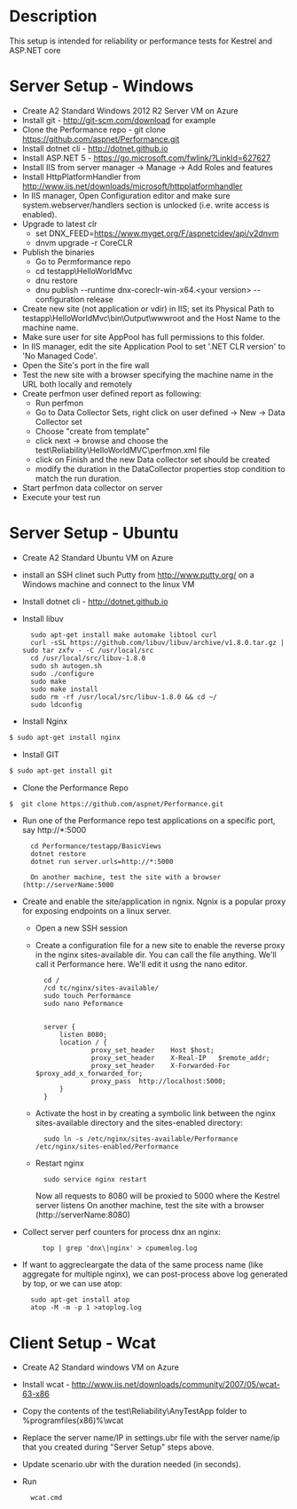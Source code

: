 # Description
This setup is intended for reliability or performance tests for Kestrel and ASP.NET core 

# Server Setup - Windows
- Create A2 Standard Windows 2012 R2 Server VM on Azure
- Install git - http://git-scm.com/download for example
- Clone the Performance repo - git clone https://github.com/aspnet/Performance.git
- Install dotnet cli - http://dotnet.github.io
- Install ASP.NET 5 - https://go.microsoft.com/fwlink/?LinkId=627627
- Install IIS from server manager -> Manage -> Add Roles and features
- Install HttpPlatformHandler from http://www.iis.net/downloads/microsoft/httpplatformhandler
- In IIS manager, Open Configuration editor and make sure system.webserver/handlers section is unlocked (i.e. write access is enabled).
- Upgrade to latest clr
    - set DNX_FEED=https://www.myget.org/F/aspnetcidev/api/v2dnvm
    - dnvm upgrade -r CoreCLR
- Publish the binaries
    - Go to Permformance repo
    - cd testapp\HelloWorldMvc
    - dnu restore
    - dnu publish --runtime dnx-coreclr-win-x64.&lt;your version&gt; --configuration release
- Create new site (not application or vdir) in IIS; set its Physical Path to testapp\HelloWorldMvc\bin\Output\wwwroot and
  the Host Name to the machine name.
- Make sure user for site AppPool has full permissions to this folder. 
- In IIS manager, edit the site Application Pool to set '.NET CLR version' to  'No Managed Code'.
- Open the Site's port in the fire wall
- Test the new  site with a browser specifying the machine name in the URL both locally and remotely
- Create perfmon user defined report as following:
    - Run perfmon
    - Go to Data Collector Sets, right click on user defined -> New -> Data Collector set
    - Choose "create from template"
    - click next -> browse and choose the test\Reliability\HelloWorldMVC\perfmon.xml file
    - click on Finish and the new Data collector set should be created 
    - modify the duration in the DataCollector properties stop condition to match the run duration.
- Start perfmon data collector on server         
- Execute your test run     

# Server Setup - Ubuntu

- Create A2 Standard Ubuntu VM on Azure
- install an SSH clinet such Putty from http://www.putty.org/ on a Windows machine and connect to the linux VM
- Install dotnet cli - http://dotnet.github.io
- Install libuv

        sudo apt-get install make automake libtool curl
        curl -sSL https://github.com/libuv/libuv/archive/v1.8.0.tar.gz | sudo tar zxfv - -C /usr/local/src
        cd /usr/local/src/libuv-1.8.0
        sudo sh autogen.sh
        sudo ./configure
        sudo make
        sudo make install
        sudo rm -rf /usr/local/src/libuv-1.8.0 && cd ~/
        sudo ldconfig
- Install Nginx
```sh
$ sudo apt-get install nginx
```
- Install GIT
```sh
$ sudo apt-get install git
```
- Clone the Performance Repo
```sh
$  git clone https://github.com/aspnet/Performance.git
```
- Run one of the Performance repo test applications on a specific port, say http://*:5000 
        
        cd Performance/testapp/BasicViews
        dotnet restore
        dotnet run server.urls=http://*:5000
        
        On another machine, test the site with a browser (http://serverName:5000
       
- Create and enable the site/application in ngnix.  Ngnix is a popular proxy for exposing endpoints on a linux server.
    - Open a new SSH session
    - Create a configuration file for a new site to enable the reverse proxy in the nginx sites-available dir.  You can call the file anything.  We'll call it Performance here.  We'll edit it usng the nano editor.
    
            cd /
            /cd tc/nginx/sites-available/
            sudo touch Performance
            sudo nano Peformance
            
                    
            server {
                listen 8080;		 
                location / {
                        proxy_set_header    Host $host;
                        proxy_set_header    X-Real-IP   $remote_addr;
                        proxy_set_header    X-Forwarded-For $proxy_add_x_forwarded_for;
                        proxy_pass  http://localhost:5000;
                }
            }
    - Activate the host in by creating a symbolic link between the nginx sites-available directory and the sites-enabled directory:
            
            sudo ln -s /etc/nginx/sites-available/Performance /etc/nginx/sites-enabled/Performance
    - Restart nginx
            
            sudo service nginx restart
        Now all requests to 8080 will be proxied to 5000 where the Kestrel server listens
        On another machine, test the site with a browser (http://serverName:8080)

- Collect server perf counters for process dnx an nginx:
       	
           top | grep 'dnx\|nginx' > cpumemlog.log
- If want to aggrecleargate the data of the same process name (like aggregate for multiple nginx), we can post-process above log generated by top, or we can use atop:
        
        sudo apt-get install atop
        atop -M -m -p 1 >atoplog.log

# Client Setup - Wcat

- Create A2 Standard windows VM on Azure
- Install wcat - http://www.iis.net/downloads/community/2007/05/wcat-63-x86
- Copy the contents of the test\Reliability\AnyTestApp folder to %programfiles(x86)%\wcat 
- Replace the server name/IP in settings.ubr file with the server name/ip that you created during "Server Setup" steps above. 
- Update scenario.ubr with the duration needed (in seconds).
- Run 
        
        wcat.cmd




